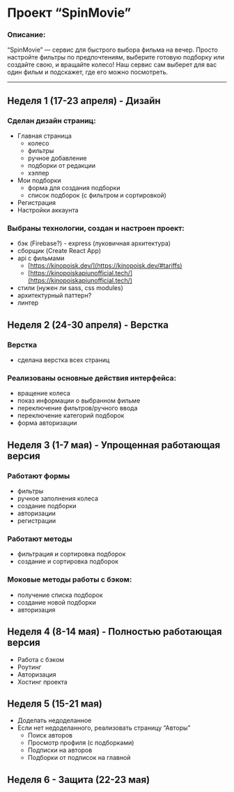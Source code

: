 # Проект “SpinMovie”

### Описание:

“SpinMovie” — сервис для быстрого выбора фильма на вечер. Просто настройте фильтры по предпочтениям, выберите готовую подборку или создайте свою, и вращайте колесо! Наш сервис сам выберет для вас один фильм и подскажет, где его можно посмотреть.

---

## Неделя 1 (17-23 апреля) - Дизайн

### Сделан дизайн страниц:

- Главная страница
    - колесо
    - фильтры
    - ручное добавление
    - подборки от редакции
    - хэлпер
- Мои подборки
    - форма для создания подборки
    - список подборок (с фильтром и сортировкой)
- Регистрация
- Настройки аккаунта

### Выбраны технологии, создан и настроен проект:

- бэк (Firebase?) - express (луковичная архитектура)
- сборщик (Create React App)
- api с фильмами
    - [https://kinopoisk.dev/](https://kinopoisk.dev/#tariffs)
    - [https://kinopoiskapiunofficial.tech/](https://kinopoiskapiunofficial.tech/)
- стили (нужен ли sass, css modules)
- архитектурный паттерн?
- линтер

## Неделя 2 (24-30 апреля) - Верстка

### Верстка

- сделана верстка всех страниц

### Реализованы основные действия интерфейса:

- вращение колеса
- показ информации о выбранном фильме
- переключение фильтров/ручного ввода
- переключение категорий подборок
- форма авторизации

## Неделя 3 (1-7 мая) - Упрощенная работающая версия

### Работают формы

- фильтры
- ручное заполнения колеса
- создание подборки
- авторизации
- регистрации

### Работают методы

- фильтрация и сортировка подборок
- создание и сортировка подборок

### Моковые методы работы с бэком:

- получение списка подборок
- создание новой подборки
- авторизация

## Неделя 4 (8-14 мая) - Полностью работающая версия

- Работа с бэком
- Роутинг
- Авторизация
- Хостинг проекта

## Неделя 5 (15-21 мая)

- Доделать недоделанное
- Если нет недоделанного, реализовать страницу “Авторы”
    - Поиск авторов
    - Просмотр профиля (с подборками)
    - Подписки на авторов
    - Подборки от подписок на главной

## Неделя 6 - Защита (22-23 мая)

